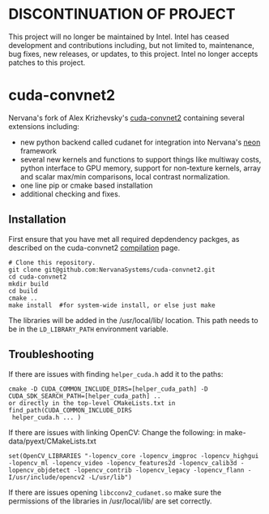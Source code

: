 # DISCONTINUATION OF PROJECT #
This project will no longer be maintained by Intel.
Intel has ceased development and contributions including, but not limited to, maintenance, bug fixes, new releases, or updates, to this project.
Intel no longer accepts patches to this project.
# cuda-convnet2
Nervana's fork of Alex Krizhevsky's
[cuda-convnet2](https://code.google.com/p/cuda-convnet2/) containing several
extensions including:

* new python backend called cudanet for integration into Nervana's
  [neon](https://github.com/nervanaSystems/neon) framework
* several new kernels and functions to support things like multiway costs,
  python interface to GPU memory, support for non-texture kernels, array and
  scalar max/min comparisons, local contrast normalization.
* one line pip or cmake based installation
* additional checking and fixes.

## Installation ##

First ensure that you have met all required depdendency packges, as described 
on the cuda-convnet2
[compilation](https://code.google.com/p/cuda-convnet2/wiki/Compiling) page.

    # Clone this repository.
    git clone git@github.com:NervanaSystems/cuda-convnet2.git
    cd cuda-convnet2
    mkdir build
    cd build
    cmake ..
    make install  #for system-wide install, or else just make

The libraries will be added in the /usr/local/lib/ location. This path needs
to be in the `LD_LIBRARY_PATH` environment variable.

## Troubleshooting ##

If there are issues with finding `helper_cuda.h` add it to the paths:

    cmake -D CUDA_COMMON_INCLUDE_DIRS=[helper_cuda_path] -D CUDA_SDK_SEARCH_PATH=[helper_cuda_path] ..
    or directly in the top-level CMakeLists.txt in find_path(CUDA_COMMON_INCLUDE_DIRS 
     helper_cuda.h ... )
  
If there are issues with linking OpenCV:
Change the following:
in make-data/pyext/CMakeLists.txt 

    set(OpenCV_LIBRARIES "-lopencv_core -lopencv_imgproc -lopencv_highgui -lopencv_ml -lopencv_video -lopencv_features2d -lopencv_calib3d -lopencv_objdetect -lopencv_contrib -lopencv_legacy -lopencv_flann -I/usr/include/opencv2 -L/usr/lib")

If there are issues opening `libcconv2_cudanet.so` make sure the permissions of 
the libraries in /usr/local/lib/ are set correctly. 

